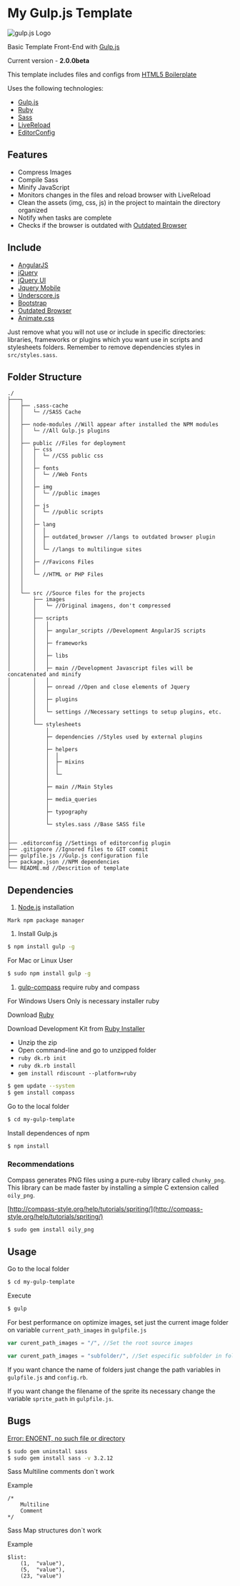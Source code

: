 # My Gulp.js Template

![gulp.js Logo](https://raw2.github.com/gulpjs/artwork/master/gulp.png)

Basic Template Front-End with [Gulp.js](http://gulpjs.com/)

Current version - **2.0.0beta**

<!-- Example [Gulp Template](http://tiagoporto.github.io/my-gulp-template/). -->

This template includes files and configs from [HTML5 Boilerplate](https://github.com/h5bp/html5-boilerplate)

Uses the following technologies:

* [Gulp.js](http://gulpjs.com/)
* [Ruby](https://www.ruby-lang.org/)
* [Sass](http://sass-lang.com/)
* [LiveReload](http://livereload.com/)
* [EditorConfig](http://editorconfig.org/)

## Features

* Compress Images
* Compile Sass
* Minify JavaScript
* Monitors changes in the files and reload browser with LiveReload
* Clean the assets (img, css, js) in the project to maintain the directory organized
* Notify when tasks are complete
* Checks if the browser is outdated with [Outdated Browser](http://outdatedbrowser.com/)

## Include

* [AngularJS](http://angularjs.org/)
* [jQuery](http://jquery.com/)
* [jQuery UI](http://jqueryui.com/)
* [Jquery Mobile](http://jquerymobile.com/)
* [Underscore.js](http://underscorejs.org/)
* [Bootstrap](http://getbootstrap.com/)
* [Outdated Browser](http://outdatedbrowser.com/)
* [Animate.css](https://github.com/daneden/animate.css)

Just remove what you will not use or include in specific directories: libraries, frameworks or plugins which you want use in scripts and stylesheets folders.
Remember to remove dependencies styles in `src/styles.sass`.


## Folder Structure

```
./
├───┐
│   ├── .sass-cache
│   │   └─ //SASS Cache
│   │
│   ├── node-modules //Will appear after installed the NPM modules
│   │   └─ //All Gulp.js plugins
│   │
│   ├── public //Files for deployment
│   │   ├─ css
│   │   │  └─ //CSS public css
│   │   │
│   │   ├─ fonts
│   │   │  └─ //Web Fonts
│   │   │
│   │   ├─ img
│   │   │  └─ //public images
│   │   │
│   │   ├─ js
│   │   │  └─ //public scripts
│   │   │
│   │   ├─ lang
│   │   │  │
│   │   │  ├─ outdated_browser //langs to outdated browser plugin
│   │   │  │
│   │   │  └─ //langs to multilingue sites
│   │   │
│   │   ├─ //Favicons Files
│   │   │
│   │   └─ //HTML or PHP Files
│   │
│   │
│   └── src //Source files for the projects
│       ├── images
│       │   └─ //Original imagens, don't compressed
│       │
│       ├── scripts
│       │   │
│       │   ├─ angular_scripts //Development AngularJS scripts
│       │   │
│       │   ├─ frameworks
│       │   │
│       │   ├─ libs
│       │   │
│       │   ├─ main //Development Javascript files will be concatenated and minify
│       │   │
│       │   ├─ onread //Open and close elements of Jquery
│       │   │
│       │   ├─ plugins
│       │   │
│       │   └─ settings //Necessary settings to setup plugins, etc.
│       │
│       └── stylesheets
│           │
│           ├─ dependencies //Styles used by external plugins
│           │
│           ├─ helpers
│           │  │
│			│  ├─ mixins
│           │  │
│           │  └─
│           │
│           ├─ main //Main Styles
│           │
│           ├─ media_queries
│           │
│           ├─ typography
│           │
│           └─ styles.sass //Base SASS file
│
│
├── .editorconfig //Settings of editorconfig plugin
├── .gitignore //Ignored files to GIT commit
├── gulpfile.js //Gulp.js configuration file
├── package.json //NPM dependencies
└── README.md //Descrition of template
```

## Dependencies

1. [Node.js](http://nodejs.org/) installation

  `Mark npm package manager`


1. Install Gulp.js

  ```sh
  $ npm install gulp -g
  ```

  For Mac or Linux User

  ```sh
  $ sudo npm install gulp -g
  ```


1. [gulp-compass](https://www.npmjs.org/package/gulp-compass) require ruby and compass

  For Windows Users Only is necessary installer ruby

  Download [Ruby](https://www.ruby-lang.org/pt/)

  Download Development Kit from [Ruby Installer](http://rubyinstaller.org/downloads/)

  * Unzip the zip
  * Open command-line and go to unzipped folder
  * `ruby dk.rb init`
  * `ruby dk.rb install`
  * `gem install rdiscount --platform=ruby`


```sh
$ gem update --system
$ gem install compass
```

Go to the local folder
```sh
$ cd my-gulp-template
```


Install dependences of npm
```sh
$ npm install
```

### Recommendations

Compass generates PNG files using a pure-ruby library called `chunky_png`. This library can be made faster by installing a simple C extension called `oily_png`.

[http://compass-style.org/help/tutorials/spriting/](http://compass-style.org/help/tutorials/spriting/)

```sh
$ sudo gem install oily_png
```


## Usage

Go to the local folder

```sh
$ cd my-gulp-template
```

Execute

```sh
$ gulp
```

For best performance on optimize images, set just the current image folder on variable `current_path_images` in `gulpfile.js`

```js
var curent_path_images = "/", //Set the root source images

var curent_path_images = "subfolder/", //Set especific subfolder in folder of source images
```

If you want chance the name of folders just change the path variables in `gulpfile.js` and `config.rb`.

If you want change the filename of the sprite its necessary change the variable `sprite_path` in `gulpfile.js`.


## Bugs

[Error: ENOENT, no such file or directory](https://github.com/appleboy/gulp-compass/issues/15)

```sh
$ sudo gem uninstall sass
$ sudo gem install sass -v 3.2.12
```

Sass Multiline comments don`t work

Example
```
/*
	Multiline
	Comment
*/
```

Sass Map structures don`t work

Example
```
$list:
	(1,  "value"),
	(5,  "value"),
	(23, "value")
```
